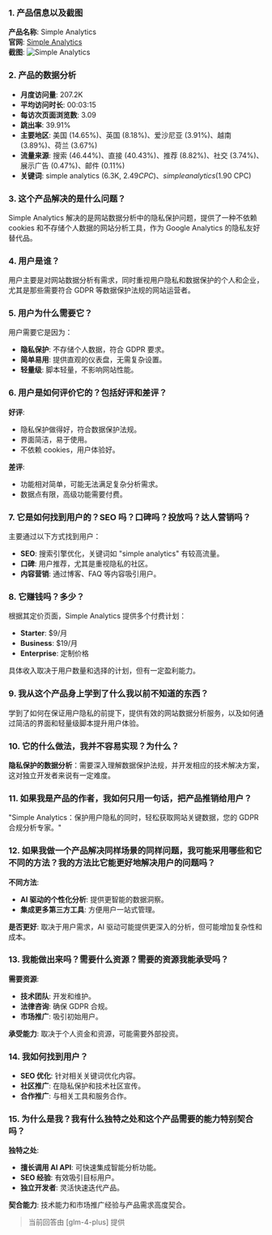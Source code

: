 ### 1. 产品信息以及截图

**产品名称**: Simple Analytics  
**官网**: [Simple Analytics](https://www.simpleanalytics.com)  
**截图**: ![Simple Analytics](https://cdn-images.toolify.ai/170349893424014427.jpg)

### 2. 产品的数据分析

- **月度访问量**: 207.2K
- **平均访问时长**: 00:03:15
- **每访次页面浏览数**: 3.09
- **跳出率**: 39.91%
- **主要地区**: 美国 (14.65%)、英国 (8.18%)、爱沙尼亚 (3.91%)、越南 (3.89%)、荷兰 (3.67%)
- **流量来源**: 搜索 (46.44%)、直接 (40.43%)、推荐 (8.82%)、社交 (3.74%)、展示广告 (0.47%)、邮件 (0.11%)
- **关键词**: simple analytics (6.3K, $2.49 CPC)、simpleanalytics ($1.90 CPC)

### 3. 这个产品解决的是什么问题？

Simple Analytics 解决的是网站数据分析中的隐私保护问题，提供了一种不依赖 cookies 和不存储个人数据的网站分析工具，作为 Google Analytics 的隐私友好替代品。

### 4. 用户是谁？

用户主要是对网站数据分析有需求，同时重视用户隐私和数据保护的个人和企业，尤其是那些需要符合 GDPR 等数据保护法规的网站运营者。

### 5. 用户为什么需要它？

用户需要它是因为：
- **隐私保护**: 不存储个人数据，符合 GDPR 要求。
- **简单易用**: 提供直观的仪表盘，无需复杂设置。
- **轻量级**: 脚本轻量，不影响网站性能。

### 6. 用户是如何评价它的？包括好评和差评？

**好评**:
- 隐私保护做得好，符合数据保护法规。
- 界面简洁，易于使用。
- 不依赖 cookies，用户体验好。

**差评**:
- 功能相对简单，可能无法满足复杂分析需求。
- 数据点有限，高级功能需要付费。

### 7. 它是如何找到用户的？SEO 吗？口碑吗？投放吗？达人营销吗？

主要通过以下方式找到用户：
- **SEO**: 搜索引擎优化，关键词如 "simple analytics" 有较高流量。
- **口碑**: 用户推荐，尤其是重视隐私的社区。
- **内容营销**: 通过博客、FAQ 等内容吸引用户。

### 8. 它赚钱吗？多少？

根据其定价页面，Simple Analytics 提供多个付费计划：
- **Starter**: $9/月
- **Business**: $19/月
- **Enterprise**: 定制价格

具体收入取决于用户数量和选择的计划，但有一定盈利能力。

### 9. 我从这个产品身上学到了什么我以前不知道的东西？

学到了如何在保证用户隐私的前提下，提供有效的网站数据分析服务，以及如何通过简洁的界面和轻量级脚本提升用户体验。

### 10. 它的什么做法，我并不容易实现？为什么？

**隐私保护的数据分析**：需要深入理解数据保护法规，并开发相应的技术解决方案，这对独立开发者来说有一定难度。

### 11. 如果我是产品的作者，我如何只用一句话，把产品推销给用户？

"Simple Analytics：保护用户隐私的同时，轻松获取网站关键数据，您的 GDPR 合规分析专家。"

### 12. 如果我做一个产品解决同样场景的同样问题，我可能采用哪些和它不同的方法？我的方法比它能更好地解决用户的问题吗？

**不同方法**:
- **AI 驱动的个性化分析**: 提供更智能的数据洞察。
- **集成更多第三方工具**: 方便用户一站式管理。

**是否更好**:
取决于用户需求，AI 驱动可能提供更深入的分析，但可能增加复杂性和成本。

### 13. 我能做出来吗？需要什么资源？需要的资源我能承受吗？

**需要资源**:
- **技术团队**: 开发和维护。
- **法律咨询**: 确保 GDPR 合规。
- **市场推广**: 吸引初始用户。

**承受能力**:
取决于个人资金和资源，可能需要外部投资。

### 14. 我如何找到用户？

- **SEO 优化**: 针对相关关键词优化内容。
- **社区推广**: 在隐私保护和技术社区宣传。
- **合作推广**: 与相关工具和服务合作。

### 15. 为什么是我？我有什么独特之处和这个产品需要的能力特别契合吗？

**独特之处**:
- **擅长调用 AI API**: 可快速集成智能分析功能。
- **SEO 经验**: 有效吸引目标用户。
- **独立开发者**: 灵活快速迭代产品。

**契合能力**:
技术能力和市场推广经验与产品需求高度契合。

> 当前回答由 [glm-4-plus] 提供